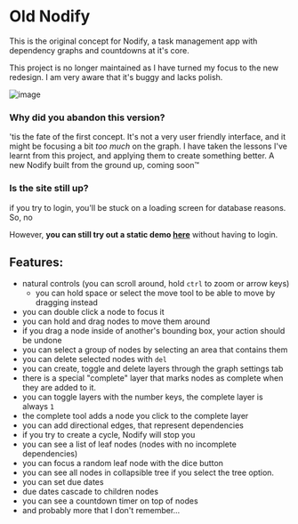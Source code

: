 

# Old Nodify

This is the original concept for Nodify, a task management app with dependency graphs and countdowns at it's core. 


This project is no longer maintained as I have turned my focus to the new redesign. I am very aware that it's buggy and lacks polish. 

![image](https://user-images.githubusercontent.com/34604972/198911010-620e0b89-d9fb-4ac7-8043-7a7fea83869c.png)


### Why did you abandon this version?

'tis the fate of the first concept. It's not a very user friendly interface, and it might be focusing a bit *too much* on the graph. I have taken the lessons I've learnt from this project, and applying them to create something better. A new Nodify built from the ground up, coming soon™

### Is the site still up?

if you try to login, you'll be stuck on a loading screen for database reasons. So, no

However, **you can still try out a static demo [here](https://old.nodify.dev/demo)** without having to login. 

## Features: 
- natural controls (you can scroll around, hold `ctrl` to zoom or arrow keys)
  - you can hold space or select the move tool to be able to move by dragging instead
- you can double click a node to focus it
- you can hold and drag nodes to move them around
- if you drag a node inside of another's bounding box, your action should be undone
- you can select a group of nodes by selecting an area that contains them
- you can delete selected nodes with `del`
- you can create, toggle and delete layers through the graph settings tab
- there is a special "complete" layer that marks nodes as complete when they are added to it.
- you can toggle layers with the number keys, the complete layer is always `1`
- the complete tool adds a node you click to the complete layer
- you can add directional edges, that represent dependencies
- if you try to create a cycle, Nodify will stop you
- you can see a list of leaf nodes (nodes with no incomplete dependencies)
- you can focus a random leaf node with the dice button
- you can see all nodes in collapsible tree if you select the tree option.
- you can set due dates
- due dates cascade to children nodes
- you can see a countdown timer on top of nodes 
- and probably more that I don't remember...
